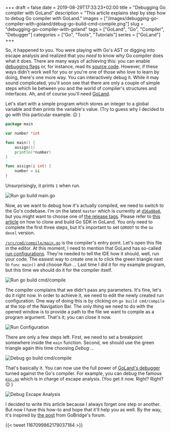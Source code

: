 +++
draft = false
date = 2019-08-29T17:33:23+02:00
title = "Debugging Go compiler with GoLand"
description = "This article explains step by step how to debug Go compiler with GoLand."
images = ["/images/debugging-go-compiler-with-goland/debug-go-build-cmd-compile.png"]
slug = "debugging-go-compiler-with-goland" 
tags = ["GoLand", "Go", "Compiler", "Debugger"]
categories = ["Go", "Tools", "Tutorials"]
series = ["GoLand"]
+++

So, it happened to you. You were playing with Go's AST or digging into escape analysis and realized that you _need_ to know why Go compiler does what it does. There are many ways of achieving this: you can enable [debugging flags](https://golang.org/cmd/compile/) or, for instance, read its [source code](https://github.com/golang/go/tree/master/src/cmd/compile). However, if these ways didn't work well for you or you're one of those who love to learn by doing, there's one more way. You can interactively debug it. While it may sound complicated, you'll soon see that there are only a couple of simple steps which lie between you and the world of compiler's structures and interfaces. Ah, and of course you'll need [GoLand](https://www.jetbrains.com/go/download/).

Let's start with a simple program which stores an integer to a global variable and then prints the variable's value. (Try to guess why I decided to go with this particular example. 😉 )

```go
package main

var number *int

func main() {
	assign(1)
	println(*number)
}

func assign(i int) {
	number = &i
}
```

Unsurprisingly, it prints `1` when run.

![Run go build main.go](/images/debugging-go-compiler-with-goland/run-go-build-main.png)

Now, as we want to debug how it's actually compiled, we need to switch to the Go's codebase. I'm on the latest `master` which is currently at [`d56a86e0`](https://github.com/golang/go/commit/d56a86e01f2e771a4706f0a5cfbe2d87cd888f05), but you might want to choose one of [the release tags](https://github.com/golang/go/releases). Please refer to [this article](https://www.jetbrains.com/help/go/how-to-use-goland-to-contribute-to-go.html) on how to clone and build Go SDK in GoLand. You only need to complete the first three steps, but it's important to set `GOROOT` to the `Go devel` version.

[`/src/cmd/compile/main.go`](https://github.com/golang/go/blob/d56a86e01f2e771a4706f0a5cfbe2d87cd888f05/src/cmd/compile/main.go) is the compiler's entry point. Let's open this file in the editor. At this moment, I need to mention that GoLand has so-called [run configurations](https://www.jetbrains.com/help/go/creating-and-editing-run-debug-configurations.html). They're needed to tell the IDE how it should, well, run your code. The easiest way to create one is to click the green triangle next to `func main()` and choose _Run ..._ Last time I did it for my example program, but this time we should do it for the compiler itself.

![Run go build cmd/compile](/images/debugging-go-compiler-with-goland/run-go-build-cmd-compile.png)

The compiler complains that we didn't pass any parameters. It's fine, let's do it right now. In order to achieve it, we need to edit the newly created run configuration. One way of doing this is by clicking on `go build cmd/compile` at the top of the Navigation Bar. The only thing we need to do with the opened window is to provide a path to the file we want to compile as a program argument. That's it; you can close it now.

![Run Configuration](/images/debugging-go-compiler-with-goland/run-configuration.png)

There are only a few steps left. First, we need to set a breakpoint somewhere inside the `main` function. Second, we should use the green triangle again this time choosing _Debug ..._

![Debug go build cmd/compile](/images/debugging-go-compiler-with-goland/debug-go-build-cmd-compile.png)

That's basically it. You can now use the full power of [GoLand's debugger](https://www.jetbrains.com/help/go/debugging-code.html) turned against the Go's compiler. For example, you can debug the famous [`esc.go`](https://github.com/golang/go/blob/d56a86e01f2e771a4706f0a5cfbe2d87cd888f05/src/cmd/compile/internal/gc/esc.go) which is in charge of escape analysis. (You get it now. Right? Right? 😉 )

![Debug Escape Analysis](/images/debugging-go-compiler-with-goland/debug-esc.png)

I decided to write this article because I always forget one step or another. But now I have this how-to and hope that it'll help you as well. By the way, it's inspired by [the post](https://forum.golangbridge.org/t/debug-golang-compiler/9308) from GoBridge's forum.

{{< tweet 1167099862179037184 >}}